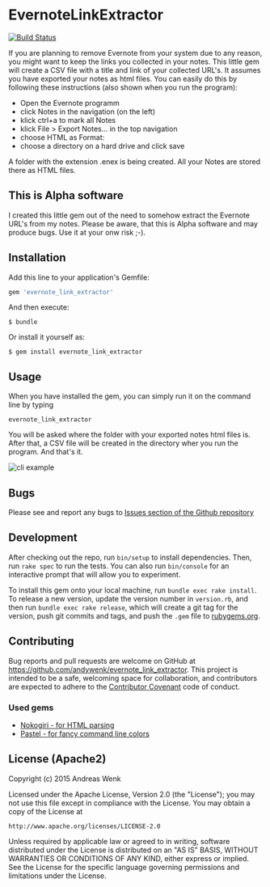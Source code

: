 # EvernoteLinkExtractor

[![Build Status](https://travis-ci.org/andywenk/evernote_link_extractor.svg?branch=master)](https://travis-ci.org/andywenk/evernote_link_extractor)

If you are planning to remove Evernote from your system due to any reason, you might want to keep the links you collected
in your notes. This little gem will create a CSV file with a title and link of your collected URL's. It assumes you
have exported your notes as html files. You can easily do this by following these instructions (also shown
  when you run the program):

  * Open the Evernote programm
  * click Notes in the navigation (on the left)
  * klick ctrl+a to mark all Notes
  * klick File > Export Notes... in the top navigation
  * choose HTML as Format:
  * choose a directory on a hard drive and click save

A folder with the extension .enex is being created. All your Notes are stored there as HTML files.

## This is Alpha software

I created this little gem out of the need to somehow extract the Evernote URL's from my notes. Please be aware, that this is Alpha software and may produce bugs. Use it at your onw risk ;-).

## Installation

Add this line to your application's Gemfile:

```ruby
gem 'evernote_link_extractor'
```

And then execute:

    $ bundle

Or install it yourself as:

    $ gem install evernote_link_extractor

## Usage

When you have installed the gem, you can simply run it on the command line by typing

    evernote_link_extractor

You will be asked where the folder with your exported notes html files is. After that, a CSV file will be created
in the directory wher you run the program. And that's it.

![cli example](https://drive.google.com/uc?export=view&id=0B2xXhdpvuHcGOFg1czE2U2NzRVE)

## Bugs

Please see and report any bugs to [Issues section of the Github repository](https://github.com/andywenk/evernote_link_extractor/issues)

## Development

After checking out the repo, run `bin/setup` to install dependencies. Then, run `rake spec` to run the tests. You can also run `bin/console` for an interactive prompt that will allow you to experiment.

To install this gem onto your local machine, run `bundle exec rake install`. To release a new version, update the version number in `version.rb`, and then run `bundle exec rake release`, which will create a git tag for the version, push git commits and tags, and push the `.gem` file to [rubygems.org](https://rubygems.org).

## Contributing

Bug reports and pull requests are welcome on GitHub at https://github.com/andywenk/evernote_link_extractor. This project is intended to be a safe, welcoming space for collaboration, and contributors are expected to adhere to the [Contributor Covenant](contributor-covenant.org) code of conduct.

### Used gems

* [Nokogiri - for HTML parsing](https://github.com/sparklemotion/nokogiri)
* [Pastel - for fancy command line colors](https://github.com/peter-murach/pastel)

## License (Apache2)

Copyright (c) 2015 Andreas Wenk

Licensed under the Apache License, Version 2.0 (the "License"); you may not use this file except in compliance with the License. You may obtain a copy of the License at

    http://www.apache.org/licenses/LICENSE-2.0

Unless required by applicable law or agreed to in writing, software distributed under the License is distributed on an "AS IS" BASIS, WITHOUT WARRANTIES OR CONDITIONS OF ANY KIND, either express or implied. See the License for the specific language governing permissions and limitations under the License.
